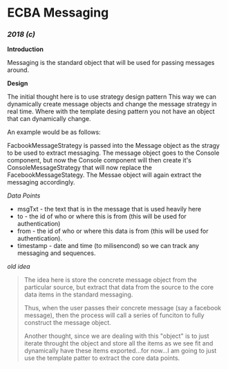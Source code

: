 # ECBA Messaging

### *2018 (c)*

**Introduction**

Messaging is the standard object that will be used for passing messages around.

**Design**

The initial thought here is to use strategy design pattern  This way we can dynamically
create message objects and change the message strategy in real time.  Where with the template
desing pattern you not have an object that can dynamically change.

An example would be as follows:

FacbookMessageStrategy is passed into the Message object as the stragy to be used to extract
messaging.  The message object goes to the Console component, but now the Console component
will then create it's ConsoleMessageStrategy that will now replace the FacebookMessageStategy.
The Messae object will again extract the messaging accordingly.

*Data Points*
* msgTxt - the text that is in the message that is used heavily here
* to - the id of who or where this is from (this will be used for authentication)
* from - the id of who or where this data is from (this will be used for authentication).
* timestamp - date and time (to milisencond) so we can track any messaging and sequences.

*old idea*
> The idea here is store the concrete message object from the particular source, but
> extract that data from the source to the core data items in the standard messaging.
>
> Thus, when the user passes their concrete message (say a facebook message), then the
> process will call a series of funciton to fully construct the message object.
> 
> Another thought, since we are dealing with this "object" is to just iterate throught
> the object and store all the items as we see fit and dynamically have these items
> exported...for now...I am going to just use the template patter to extract the core
> data points.

